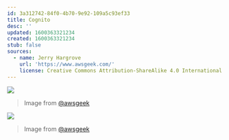 ```yaml
---
id: 3a312742-84f0-4b70-9e92-109a5c93ef33
title: Cognito
desc: ''
updated: 1600363321234
created: 1600363321234
stub: false
sources:
  - name: Jerry Hargrove
    url: 'https://www.awsgeek.com/'
    license: Creative Commons Attribution-ShareAlike 4.0 International License
---
```

![](/assets/images/Amazon-Cognito_en.jpg)
> Image from [@awsgeek](https://www.awsgeek.com/Amazon-Cognito/)


![](/assets/images/Amazon-Cognito_en.jpg)
> Image from [@awsgeek](https://www.awsgeek.com/Amazon-Cognito/)
